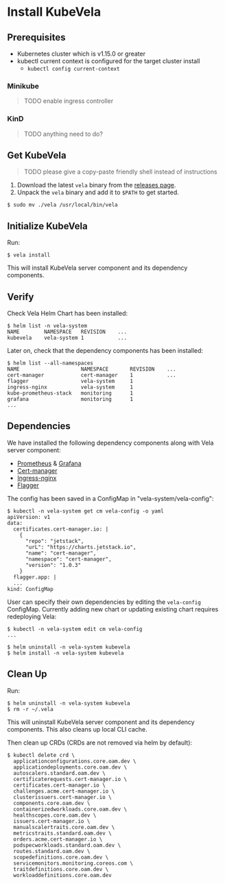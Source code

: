 # Install KubeVela

## Prerequisites
- Kubernetes cluster which is v1.15.0 or greater
- kubectl current context is configured for the target cluster install
  - ```kubectl config current-context```

### Minikube

> TODO enable ingress controller

### KinD

> TODO anything need to do?

## Get KubeVela

> TODO please give a copy-paste friendly shell instead of instructions

1. Download the latest `vela` binary from the [releases page](https://github.com/oam-dev/kubevela/releases).
2. Unpack the `vela` binary and add it to `$PATH` to get started.

```console
$ sudo mv ./vela /usr/local/bin/vela
```

## Initialize KubeVela

Run:

```console
$ vela install
```

This will install KubeVela server component and its dependency components.

## Verify

Check Vela Helm Chart has been installed:
```
$ helm list -n vela-system
NAME    	NAMESPACE  	REVISION	...
kubevela	vela-system	1       	...
```

Later on, check that the dependency components has been installed:
```
$ helm list --all-namespaces
NAME                 	NAMESPACE   	REVISION	...
cert-manager         	cert-manager	1       	...
flagger              	vela-system 	1
ingress-nginx        	vela-system 	1
kube-prometheus-stack	monitoring  	1
grafana              	monitoring  	1
...
```

## Dependencies

We have installed the following dependency components along with Vela server component:

- [Prometheus](https://prometheus-community.github.io/helm-charts/) & [Grafana](https://github.com/grafana/helm-charts/tree/main/charts/grafana)
- [Cert-manager](https://cert-manager.io/)
- [Ingress-nginx](https://github.com/kubernetes/ingress-nginx/)
- [Flagger](https://flagger.app/)

The config has been saved in a ConfigMap in "vela-system/vela-config":

```
$ kubectl -n vela-system get cm vela-config -o yaml
apiVersion: v1
data:
  certificates.cert-manager.io: |
    {
      "repo": "jetstack",
      "urL": "https://charts.jetstack.io",
      "name": "cert-manager",
      "namespace": "cert-manager",
      "version": "1.0.3"
    }
  flagger.app: |
  ...
kind: ConfigMap
```

User can specify their own dependencies by editing the `vela-config` ConfigMap.
Currently adding new chart or updating existing chart requires redeploying Vela:
```
$ kubectl -n vela-system edit cm vela-config
...

$ helm uninstall -n vela-system kubevela
$ helm install -n vela-system kubevela
```

## Clean Up

Run:

```console
$ helm uninstall -n vela-system kubevela
$ rm -r ~/.vela
```

This will uninstall KubeVela server component and its dependency components.
This also cleans up local CLI cache.

Then clean up CRDs (CRDs are not removed via helm by default):

```
$ kubectl delete crd \
  applicationconfigurations.core.oam.dev \
  applicationdeployments.core.oam.dev \
  autoscalers.standard.oam.dev \
  certificaterequests.cert-manager.io \
  certificates.cert-manager.io \
  challenges.acme.cert-manager.io \
  clusterissuers.cert-manager.io \
  components.core.oam.dev \
  containerizedworkloads.core.oam.dev \
  healthscopes.core.oam.dev \
  issuers.cert-manager.io \
  manualscalertraits.core.oam.dev \
  metricstraits.standard.oam.dev \
  orders.acme.cert-manager.io \
  podspecworkloads.standard.oam.dev \
  routes.standard.oam.dev \
  scopedefinitions.core.oam.dev \
  servicemonitors.monitoring.coreos.com \
  traitdefinitions.core.oam.dev \
  workloaddefinitions.core.oam.dev
```
